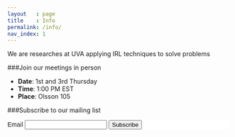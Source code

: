 ```yaml
---
layout   : page
title    : Info
permalink: /info/
nav_index: 1
---
```

We are researches at UVA applying IRL techniques to solve problems

###Join our meetings in person

+ **Date**: 1st and 3rd Thursday 
+ **Time**: 1:00 PM EST
+ **Place**: Olsson 105


###Subscribe to our mailing list

<!-- Begin MailChimp Signup Form -->
<style type="text/css">
   #mc_embed_signup{background:#fff; clear:left; font:14px Helvetica,Arial,sans-serif;  width:500px;}
   /* Add your own MailChimp form style overrides in your site stylesheet or in this style block.
      We recommend moving this block and the preceding CSS link to the HEAD of your HTML file. */
</style>
<div id="mc_embed_signup">
<form action="//markrucker.us16.list-manage.com/subscribe/post?u=090c1fbe20ce45ee456d82898&amp;id=946715024e" method="post" id="mc-embedded-subscribe-form" name="mc-embedded-subscribe-form" class="validate" target="_blank" novalidate>
 <div id="mc_embed_signup_scroll">
  <span class="mc-field-group">
   <label for="mce-EMAIL">Email </label>
   <input type="email" value="" name="EMAIL" class="required email" id="mce-EMAIL">
  </span>
  <span id="mce-responses" class="clear">
   <div class="response" id="mce-error-response" style="display:none"></div>
   <div class="response" id="mce-success-response" style="display:none"></div>
  </span>    <!-- real people should not fill this in and expect good things - do not remove this or risk form bot signups-->
  <span style="position: absolute; left: -5000px;" aria-hidden="true"><input type="text" name="b_090c1fbe20ce45ee456d82898_946715024e" tabindex="-1" value="">
  </span>
  <span class="clear"><input type="submit" value="Subscribe" name="subscribe" id="mc-embedded-subscribe" class="button">
  </span>
 </div>
</form>
</div>
<script type='text/javascript' src='//s3.amazonaws.com/downloads.mailchimp.com/js/mc-validate.js'></script><script type='text/javascript'>(function($) {window.fnames = new Array(); window.ftypes = new Array();fnames[0]='EMAIL';ftypes[0]='email';}(jQuery));var $mcj = jQuery.noConflict(true);</script>
<!--End mc_embed_signup-->
